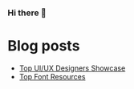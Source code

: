 ### Hi there 👋

<!--
**codedwright/codedwright** is a ✨ _special_ ✨ repository because its `README.md` (this file) appears on your GitHub profile.

Here are some ideas to get you started:

- 🔭 I’m currently working on ...
- 🌱 I’m currently learning ...
- 👯 I’m looking to collaborate on ...
- 🤔 I’m looking for help with ...
- 💬 Ask me about ...
- 📫 How to reach me: ...
- 😄 Pronouns: ...
- ⚡ Fun fact: ...
-->

# Blog posts
<!-- BLOG-POST-LIST:START -->
- [Top UI/UX Designers Showcase](
                https://codedwright.github.io/top-ui-ux-showcase/
            )
- [Top Font Resources](
                https://codedwright.github.io/top-font-resources/
            )
<!-- BLOG-POST-LIST:END -->
